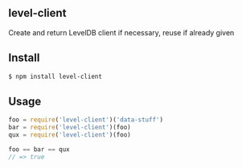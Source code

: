 ## level-client

Create and return LevelDB client if necessary, reuse if already given

## Install

```bash
$ npm install level-client
```

## Usage

```js
foo = require('level-client')('data-stuff')
bar = require('level-client')(foo)
qux = require('level-client')(foo)

foo == bar == qux
// => true
```
